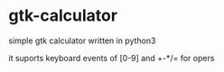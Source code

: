 # gtk-calculator
simple gtk calculator written in python3

it suports keyboard events of [0-9] and +-*/= for opers
